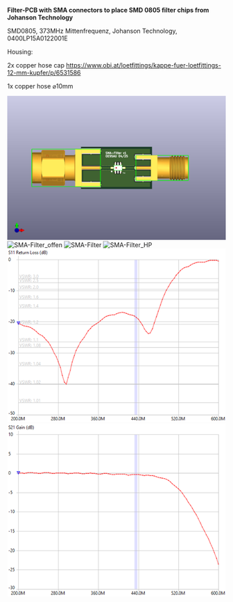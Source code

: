 **Filter-PCB with SMA connectors to place SMD 0805 filter chips from Johanson Technology**


SMD0805, 373MHz Mittenfrequenz, Johanson Technology, 0400LP15A0122001E

Housing: 

2x copper hose cap
https://www.obi.at/loetfittings/kappe-fuer-loetfittings-12-mm-kupfer/p/6531586

1x copper hose ⌀10mm

![SMA-Filter_kicad](SMA-Filter.png)
![SMA-Filter_offen](Filter_offen.png)
![SMA-Filter](Filter.png)
![SMA-Filter_HP](Kennlinie_HP.png)
![SMA-Filter_SWR](SWR.png)
![SMA-Filter_NVA1](S21.png)


